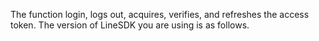 The function login, logs out, acquires, verifies, and refreshes the access token. The version of LineSDK you are using is as follows.
